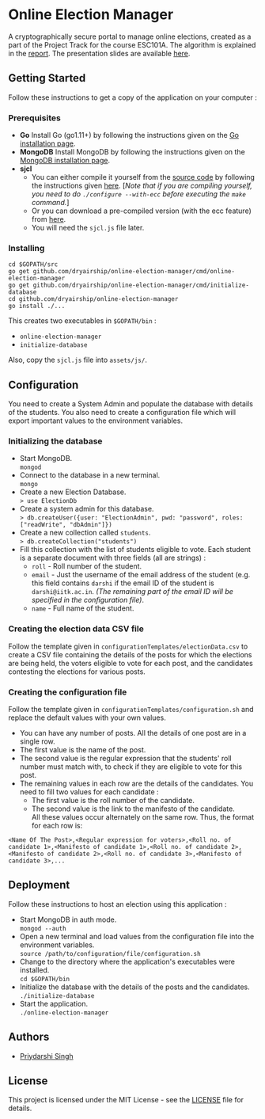 
# Online Election Manager

A cryptographically secure portal to manage online elections, created as a part of the Project Track for the course ESC101A. The algorithm is explained in the [report](https://github.com/dryairship/online-election-manager/blob/master/report/report.pdf). The presentation slides are available [here](https://docs.google.com/presentation/d/1NUxbyJOmdoJwWQZVxAnTU4Inca59MdIHwtp_aervsp0).

## Getting Started
Follow these instructions to get a copy of the application on your computer :

### Prerequisites
- **Go**
Install Go (go1.11+) by following the instructions given on the [Go installation page](https://golang.org/doc/install).
- **MongoDB**
Install MongoDB by following the instructions given on the [MongoDB installation page](https://docs.mongodb.com/manual/installation/).
- **sjcl**
	- You can either compile it yourself from the [source code](https://github.com/bitwiseshiftleft/sjcl) by following the instructions given [here](https://github.com/bitwiseshiftleft/sjcl/wiki/Getting-Started). [*Note that if you are compiling yourself, you need to do `./configure --with-ecc` before executing the `make` command.*]
	- Or you can download a pre-compiled version (with the ecc feature) from [here](https://ufile.io/8zvrzwdx).
	- You will need the `sjcl.js` file later.

### Installing
``` 
cd $GOPATH/src
go get github.com/dryairship/online-election-manager/cmd/online-election-manager
go get github.com/dryairship/online-election-manager/cmd/initialize-database
cd github.com/dryairship/online-election-manager
go install ./...
```
This creates two executables in `$GOPATH/bin` :
- `online-election-manager`
- `initialize-database`

Also, copy the `sjcl.js` file into `assets/js/`. 
## Configuration
You need to create a System Admin and populate the database with details of the students. You also need to create a configuration file which will export important values to the environment variables.
### Initializing the database
- Start MongoDB.  
`mongod`
- Connect to the database in a new terminal.  
`mongo`
- Create a new Election Database.  
`> use ElectionDb`
- Create a system admin for this database.  
`> db.createUser({user: "ElectionAdmin", pwd: "password", roles: ["readWrite", "dbAdmin"]})`
- Create a new collection called `students`.  
`> db.createCollection("students")`
- Fill this collection with the list of students eligible to vote. Each student is a separate document with three fields (all are strings) :
	- `roll` - Roll number of the student.
	- `email` - Just the username of the email address of the student (e.g. this field contains `darshi` if the email ID of the student is `darshi@iitk.ac.in`. *(The remaining part of the email ID will be specified in the configuration file)*.
	- `name` - Full name of the student.
### Creating the election data CSV file
Follow the template given in `configurationTemplates/electionData.csv` to create a CSV file containing the details of the posts for which the elections are being held, the voters eligible to vote for each post, and the candidates contesting the elections for various posts.

### Creating the configuration file
Follow the template given in `configurationTemplates/configuration.sh` and replace the default values with your own values.
- You can have any number of posts. All the details of one post are in a single row.
- The first value is the name of the post.
- The second value is the regular expression that the students' roll number must match with, to check if they are eligible to vote for this post.
- The remaining values in each row are the details of the candidates. You need to fill two values for each candidate : 
	- The first value is the roll number of the candidate.
	- The second value is the link to the manifesto of the candidate.  
All these values occur alternately on the same row. Thus, the format for each row is:
```
<Name Of The Post>,<Regular expression for voters>,<Roll no. of candidate 1>,<Manifesto of candidate 1>,<Roll no. of candidate 2>,<Manifesto of candidate 2>,<Roll no. of candidate 3>,<Manifesto of candidate 3>,...
```
## Deployment
Follow these instructions to host an election using this application :
- Start MongoDB in auth mode.  
`mongod --auth`
- Open a new terminal and load values from the configuration file into the environment variables.  
`source /path/to/configuration/file/configuration.sh`
- Change to the directory where the application's executables were installed.  
`cd $GOPATH/bin`
- Initialize the database with the details of the posts and the candidates.  
`./initialize-database`
- Start the application.  
`./online-election-manager`

## Authors
- [Priydarshi Singh](https://dryairship.github.io)

## License

This project is licensed under the MIT License - see the [LICENSE](https://github.com/dryairship/online-election-manager/blob/master/LICENSE) file for details.

